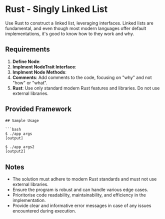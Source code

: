 # Rust - Singly Linked List

Use Rust to construct a linked list, leveraging interfaces. Linked lists are fundamental, and even though most modern languages offer default implementations, it's good to know how to they work and why.

## Requirements

1. **Define Node**:
1. **Implment NodeTrait Interface**:
1. **Implment Node Methods**:
1. **Comments**: Add comments to the code, focusing on "why" and not "how" or "what".
1. **Rust**: Use only standard modern Rust features and libraries. Do not use external libraries.

## Provided Framework

```
## Sample Usage

```bash
$ ./app args
[output]
```

```bash
$ ./app args2
[output2]
```

## Notes

* The solution must adhere to modern Rust standards and must not use external libraries.
* Ensure the program is robust and can handle various edge cases.
* Prioritorise code readability, maintainability, and efficiency in the implementation.
* Provide clear and informative error messages in case of any issues encountered during execution.



